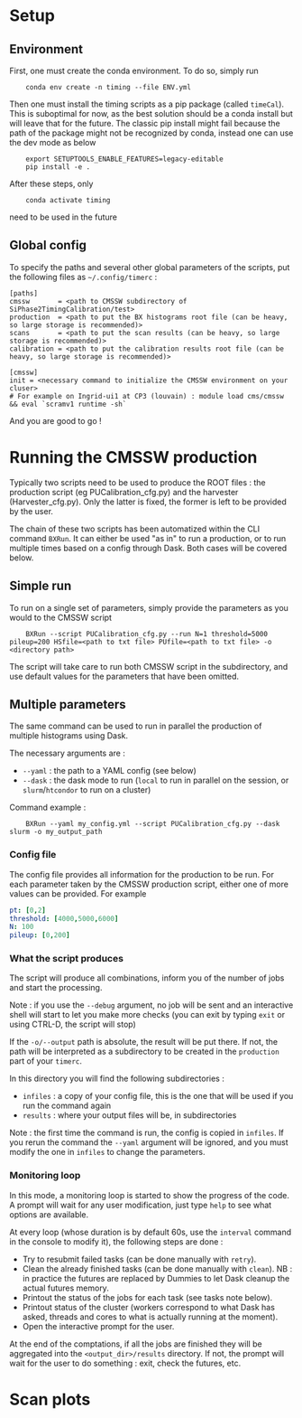# Setup

## Environment
First, one must create the conda environment. To do so, simply run 
```
    conda env create -n timing --file ENV.yml
```
Then one must install the timing scripts as a pip package (called `timeCal`). This is suboptimal for now, as the best solution should be a conda install but will leave that for the future.  The classic pip install might fail because the path of the package might not be recognized by conda, instead one can use the dev mode as below
```
    export SETUPTOOLS_ENABLE_FEATURES=legacy-editable
    pip install -e .
```

After these steps, only 
```
    conda activate timing
```
need to be used in the future


## Global config 

To specify the paths and several other global parameters of the scripts, put the following files as `~/.config/timerc` :
```
[paths]
cmssw       = <path to CMSSW subdirectory of SiPhase2TimingCalibration/test>
production  = <path to put the BX histograms root file (can be heavy, so large storage is recommended)>
scans       = <path to put the scan results (can be heavy, so large storage is recommended)>
calibration = <path to put the calibration results root file (can be heavy, so large storage is recommended)>

[cmssw]
init = <necessary command to initialize the CMSSW environment on your cluser>
# For example on Ingrid-ui1 at CP3 (louvain) : module load cms/cmssw && eval `scramv1 runtime -sh`
```

And you are good to go !

# Running the CMSSW production 

Typically two scripts need to be used to produce the ROOT files : the production script (eg PUCalibration_cfg.py) and the harvester (Harvester_cfg.py). Only the latter is fixed, the former is left to be provided by the user. 

The chain of these two scripts has been automatized within the CLI command `BXRun`. It can either be used "as in" to run a production, or to run multiple times based on a config through Dask. Both cases will be covered below.

## Simple run 

To run on a single set of parameters, simply provide the parameters as you would to the CMSSW script
```
    BXRun --script PUCalibration_cfg.py --run N=1 threshold=5000 pileup=200 HSfile=<path to txt file> PUfile=<path to txt file> -o <directory path> 
```
The script will take care to run both CMSSW script in the subdirectory, and use default values for the parameters that have been omitted.


## Multiple parameters
The same command can be used to run in parallel the production of multiple histograms using Dask. 

The necessary arguments are :
- `--yaml` : the path to a YAML config (see below)
- `--dask` : the dask mode to run (`local` to run in parallel on the session, or `slurm`/`htcondor` to run on a cluster) 

Command example :
```
    BXRun --yaml my_config.yml --script PUCalibration_cfg.py --dask slurm -o my_output_path
```

### Config file 
The config file provides all information for the production to be run. For each parameter taken by the CMSSW production script, either one of more values can be provided. For example 

```yaml
pt: [0,2]
threshold: [4000,5000,6000]
N: 100
pileup: [0,200]
```

### What the script produces
The script will produce all combinations, inform you of the number of jobs and start the processing. 

Note : if you use the `--debug` argument, no job will be sent and an interactive shell will start to let you make more checks (you can exit by typing `exit` or using CTRL-D, the script will stop)

If the `-o/--output` path is absolute, the result will be put there. If not, the path will be interpreted as a subdirectory to be created in the `production` part of your `timerc`.

In this directory you will find the following subdirectories :
- `infiles` : a copy of your config file, this is the one that will be used if you run the command again
- `results` : where your output files will be, in subdirectories

Note : the first time the command is run, the config is copied in `infiles`. If you rerun the command the `--yaml` argument will be ignored, and you must modify the one in `infiles` to change the parameters. 

### Monitoring loop 

In this mode, a monitoring loop is started to show the progress of the code. A prompt will wait for any user modification, just type `help` to see what options are available.

At every loop (whose duration is by default 60s, use the `interval` command in the console to modify it), the following steps are done :
- Try to resubmit failed tasks (can be done manually with `retry`).
- Clean the already finished tasks (can be done manually with `clean`). NB : in practice the futures are replaced by Dummies to let Dask cleanup the actual futures memory.
- Printout the status of the jobs for each task (see tasks note below).
- Printout status of the cluster (workers correspond to what Dask has asked, threads and cores to what is actually running at the moment).
- Open the interactive prompt for the user.

At the end of the comptations, if all the jobs are finished they will be aggregated into the `<output_dir>/results` directory. If not, the prompt will wait for the user to do something : exit, check the futures, etc.

# Scan plots

